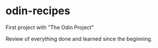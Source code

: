 # odin-recipes
First project with "The Odin Project"

Review of everything done and learned since the beginning.
